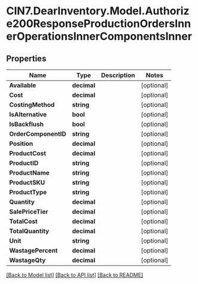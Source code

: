 # CIN7.DearInventory.Model.Authorize200ResponseProductionOrdersInnerOperationsInnerComponentsInner

## Properties

| Name                 | Type        | Description | Notes      |
| -------------------- | ----------- | ----------- | ---------- |
| **Available**        | **decimal** |             | [optional] |
| **Cost**             | **decimal** |             | [optional] |
| **CostingMethod**    | **string**  |             | [optional] |
| **IsAlternative**    | **bool**    |             | [optional] |
| **IsBackflush**      | **bool**    |             | [optional] |
| **OrderComponentID** | **string**  |             | [optional] |
| **Position**         | **decimal** |             | [optional] |
| **ProductCost**      | **decimal** |             | [optional] |
| **ProductID**        | **string**  |             | [optional] |
| **ProductName**      | **string**  |             | [optional] |
| **ProductSKU**       | **string**  |             | [optional] |
| **ProductType**      | **string**  |             | [optional] |
| **Quantity**         | **decimal** |             | [optional] |
| **SalePriceTier**    | **decimal** |             | [optional] |
| **TotalCost**        | **decimal** |             | [optional] |
| **TotalQuantity**    | **decimal** |             | [optional] |
| **Unit**             | **string**  |             | [optional] |
| **WastagePercent**   | **decimal** |             | [optional] |
| **WastageQty**       | **decimal** |             | [optional] |

[[Back to Model list]](../README.md#documentation-for-models) [[Back to API list]](../README.md#documentation-for-api-endpoints) [[Back to README]](../README.md)
